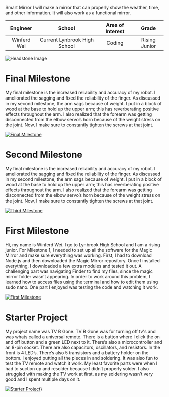 Smart Mirror
I will make a mirror that can properly show the weather, time, and other information. It will also work as a functional mirror.

| **Engineer** | **School** | **Area of Interest** | **Grade** |
|:--:|:--:|:--:|:--:|
| Winferd Wei | Current Lynbrook High School | Coding | Rising Junior

![Headstone Image](https://lh3.googleusercontent.com/pw/AM-JKLXE9uwzLLZUdKbw8FF4TG66V8X8Z777Lrh9QHIhtQFJY7j3ySsOm-N00Ql2zrGbmUE4EjXfr7dPgHg3DTJDNBFdZ0HoY48wx-TUAApPk77E1aYO2PzgtPNa_-jbwEIRzmIYdApkXDRDCpr__tGFxKY=s1578-no?authuser=0)
  

# Final Milestone
My final milestone is the increased reliability and accuracy of my robot. I ameliorated the sagging and fixed the reliability of the finger. As discussed in my second milestone, the arm sags because of weight. I put in a block of wood at the base to hold up the upper arm; this has reverberating positive effects throughout the arm. I also realized that the forearm was getting disconnected from the elbow servo’s horn because of the weight stress on the joint. Now, I make sure to constantly tighten the screws at that joint. 

[![Final Milestone](https://res.cloudinary.com/marcomontalbano/image/upload/v1612573869/video_to_markdown/images/youtube--F7M7imOVGug-c05b58ac6eb4c4700831b2b3070cd403.jpg )](https://www.youtube.com/watch?v=F7M7imOVGug&feature=emb_logo "Final Milestone")

# Second Milestone
My final milestone is the increased reliability and accuracy of my robot. I ameliorated the sagging and fixed the reliability of the finger. As discussed in my second milestone, the arm sags because of weight. I put in a block of wood at the base to hold up the upper arm; this has reverberating positive effects throughout the arm. I also realized that the forearm was getting disconnected from the elbow servo’s horn because of the weight stress on the joint. Now, I make sure to constantly tighten the screws at that joint.

[![Third Milestone](https://res.cloudinary.com/marcomontalbano/image/upload/v1612574014/video_to_markdown/images/youtube--y3VAmNlER5Y-c05b58ac6eb4c4700831b2b3070cd403.jpg)](https://www.youtube.com/watch?v=y3VAmNlER5Y&feature=emb_logo "Second Milestone")
# First Milestone
  

Hi, my name is Winferd Wei. I go to Lynbrook High School and I am a rising junior. For Milestone 1, I needed to set up all the software for the Magic Mirror and make sure everything was working. First, I had to download Node.js and then downloaded the Magic Mirror repository. Once I installed everything, I downloaded a few extra modules and tested it out. A challenging part was navigating Finder to find my files, since the magic mirror folder wasn’t appearing. In order to work around this problem, I learned how to access files using the terminal and how to edit them using sudo nano. One part I enjoyed was testing the code and watching it work.

[![First Milestone](https://i3.ytimg.com/vi/c_VpKceF2iM/maxresdefault.jpg)](https://www.youtube.com/watch?v=c_VpKceF2iM&ab_channel=BlueStampEng "First Milestone")


# Starter Project
  

My project name was TV B Gone. TV B Gone was for turning off tv's and was whats called a universal remote. There is a button where I click the on and off button and a green LED next to it. There’s also a microcontroller and an 8-pin socket. There are also capacitors, oscillators, and resistors. In the front is 4 LED’s. There’s also 5 transistors and a battery holder on the bottom. I enjoyed putting all the pieces in and soldering. It was also fun to test the TV remote and watch it work. My least favorite parts were when I had to suction up and resolder because I didn’t properly solder. I also struggled with making the TV work at first, as my soldering wasn’t very good and I spent multiple days on it.

[![Starter Project](https://i3.ytimg.com/vi/n7P-uCSk1BM/hqdefault.jpg )](https://youtu.be/n7P-uCSk1BM "Starter Project")}

